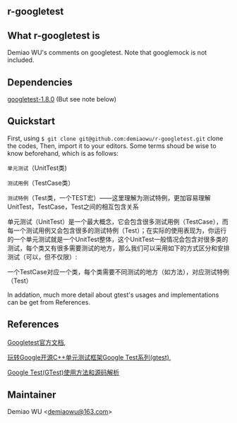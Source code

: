 ## r-googletest 

## What r-googletest is

Demiao WU's comments on googletest. Note that googlemock is not included.

## Dependencies

[googletest-1.8.0](https://github.com/google/googletest) (But see note below)  

## Quickstart

First, using `$ git clone git@github.com:demiaowu/r-googletest.git` clone the codes, Then, import it to your editors. Some terms shoud be wise to know beforehand, which is as follows:  

`单元测试`（UnitTest类)  

`测试用例`（TestCase类）  

`测试特例`（Test类，一个TEST宏）——这里理解为测试特例，更加容易理解UnitTest，TestCase，Test之间的相互包含关系  

单元测试（UnitTest）是一个最大概念，它会包含很多测试用例（TestCase），而每一个测试用例又会包含很多的测试特例（Test）；在实际的使用表现为，你运行的一个单元测试就是一个UnitTest整体，这个UnitTest一般情况会包含对很多类的测试，每个类又有很多需要测试的地方，那么我们可以采用如下的方式区分和安排测试（可以，但不仅限）:  

一个TestCase对应一个类，每个类需要不同测试的地方（如方法），对应测试特例（Test）  

In addation, much more detail about gtest's usages and implementations can be get from References.

## References

[Googletest官方文档](https://github.com/google/googletest/blob/master/googletest/docs/Documentation.md),  

[玩转Google开源C++单元测试框架Google Test系列(gtest)](http://www.cnblogs.com/coderzh/archive/2009/04/06/1426755.html),  

[Google Test(GTest)使用方法和源码解析](http://blog.csdn.net/breaksoftware/article/category/6172527)  


## Maintainer

Demiao WU <[demiaowu@163.com](demiaowu@163.com)>
